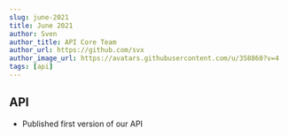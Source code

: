```yaml
---
slug: june-2021
title: June 2021
author: Sven
author_title: API Core Team
author_url: https://github.com/svx
author_image_url: https://avatars.githubusercontent.com/u/358860?v=4
tags: [api]
---
```


## API

- Published first version of our API
